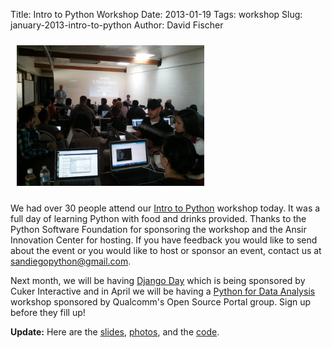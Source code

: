 Title: Intro to Python Workshop
Date: 2013-01-19
Tags: workshop
Slug: january-2013-intro-to-python
Author: David Fischer

<a href="/images/2013-01-19_intro-to-python.jpg">
  <img src="/images/2013-01-19_intro-to-python.jpg" style="width: 300px; margin: 10px;" class="img-polaroid pull-right" alt="Intro to Python workshop" />
</a>

We had over 30 people attend our
[Intro to Python](http://www.meetup.com/pythonsd/events/94994432/)
workshop today. It was a full day of learning Python with food and drinks
provided.
Thanks to the Python Software Foundation for sponsoring the workshop and the
Ansir Innovation Center for hosting. If you have feedback you would like to
send about the event or you would like to host or sponsor an event, contact us
at [sandiegopython@gmail.com](mailto:sandiegopython@gmail.com).

Next month, we will be having
[Django Day](http://www.meetup.com/pythonsd/events/95751792/) which is being
sponsored by Cuker Interactive and in April we will be having a
[Python for Data Analysis](http://www.meetup.com/pythonsd/events/94234812/)
workshop sponsored by Qualcomm's Open Source Portal group. Sign up before
they fill up!

**Update:** Here are the
[slides](http://www.slideshare.net/kendallchuang/intro-to-python-workshop-san-diego-ca-january-19-2013),
[photos](http://www.meetup.com/pythonsd/photos/all_photos/?photoAlbumId=12733702),
and the [code](https://github.com/pythonsd/twitter-example).
